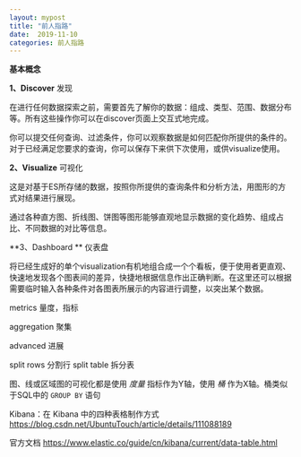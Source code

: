 ```yaml
---
layout: mypost
title: "前人指路"
date:  2019-11-10
categories: 前人指路
---
```


**基本概念**

**1、Discover**  发现

在进行任何数据探索之前，需要首先了解你的数据：组成、类型、范围、数据分布等。所有这些操作你可以在discover页面上交互式地完成。

你可以提交任何查询、过滤条件，你可以观察数据是如何匹配你所提供的条件的。     对于已经满足您要求的查询，你可以保存下来供下次使用，或供visualize使用。

**2、Visualize** 可视化

这是对基于ES所存储的数据，按照你所提供的查询条件和分析方法，用图形的方式对结果进行展现。

通过各种直方图、折线图、饼图等图形能够直观地显示数据的变化趋势、组成占比、不同数据的对比等信息。

**3、Dashboard ** 仪表盘

将已经生成好的单个visualization有机地组合成一个个看板，便于使用者更直观、快速地发现各个图表间的差异，快捷地根据信息作出正确判断。在这里还可以根据需要临时输入各种条件对各图表所展示的内容进行调整，以突出某个数据。















metrics  量度，指标

aggregation  聚集

advanced 进展

split rows 分割行
split table 拆分表





图、线或区域图的可视化都是使用 *度量* 指标作为Y轴，使用 *桶* 作为X轴。桶类似于SQL中的 `GROUP BY` 语句



Kibana：在 Kibana 中的四种表格制作方式 https://blog.csdn.net/UbuntuTouch/article/details/111088189



官方文档 https://www.elastic.co/guide/cn/kibana/current/data-table.html


